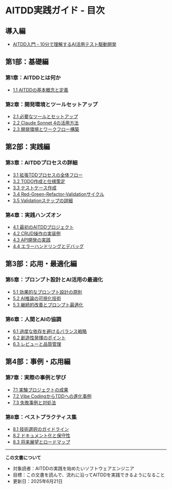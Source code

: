 # AITDD実践ガイド - 目次

## 導入編
- [AITDD入門 - 10分で理解するAI活用テスト駆動開発](./aitdd-getting-started.md)

## 第1部：基礎編

### 第1章：AITDDとは何か
- [1.1 AITDDの基本概念と定義](./01-fundamentals/01-aitdd-definition.md)

### 第2章：開発環境とツールセットアップ
- [2.1 必要なツールとセットアップ](./02-environment/01-tools-setup.md)
- [2.2 Claude Sonnet 4の活用方法](./02-environment/02-claude-usage.md)
- [2.3 開発環境とワークフロー構築](./02-environment/03-workflow-setup.md)

## 第2部：実践編

### 第3章：AITDDプロセスの詳細
- [3.1 拡張TDDプロセスの全体フロー](./03-process/01-extended-tdd-flow.md)
- [3.2 TODO作成と仕様策定](./03-process/02-todo-and-specification.md)
- [3.3 テストケース作成](./03-process/03-test-case-creation.md)
- [3.4 Red-Green-Refactor-Validationサイクル](./03-process/04-rgr-validation-cycle.md)
- [3.5 Validationステップの詳細](./03-process/05-validation-details.md)

### 第4章：実践ハンズオン
- [4.1 最初のAITDDプロジェクト](./04-hands-on/01-first-project.md)
- [4.2 CRUD操作の実装例](./04-hands-on/02-crud-example.md)
- [4.3 API開発の実践](./04-hands-on/03-api-development.md)
- [4.4 エラーハンドリングとデバッグ](./04-hands-on/04-error-handling.md)

## 第3部：応用・最適化編

### 第5章：プロンプト設計とAI活用の最適化
- [5.1 効果的なプロンプト設計の原則](./05-optimization/01-prompt-design.md)
- [5.2 AI推論の可視化技術](./05-optimization/02-ai-inference-visualization.md)
- [5.3 継続的改善とプロンプト最適化](./05-optimization/03-continuous-improvement.md)

### 第6章：人間とAIの協調
- [6.1 過度な依存を避けるバランス戦略](./06-collaboration/01-balance-strategy.md)
- [6.2 創造性発揮のポイント](./06-collaboration/02-creativity-points.md)
- [6.3 レビューと品質管理](./06-collaboration/03-review-quality.md)

## 第4部：事例・応用編

### 第7章：実際の事例と学び
- [7.1 実験プロジェクトの成果](./07-case-studies/01-experimental-results.md)
- [7.2 Vibe CodingからTDDへの進化事例](./07-case-studies/02-evolution-case.md)
- [7.3 失敗事例と対処法](./07-case-studies/03-failure-cases.md)

### 第8章：ベストプラクティス集
- [8.1 技術選択のガイドライン](./08-best-practices/01-tech-selection.md)
- [8.2 ドキュメント化と保守性](./08-best-practices/02-documentation.md)
- [8.3 将来展望とロードマップ](./08-best-practices/03-future-vision.md)

---

**この文書について**
- 対象読者：AITDDの実践を始めたいソフトウェアエンジニア
- 目標：この文書を読んで、流れに沿ってAITDDを実践できるようになること
- 更新日：2025年6月21日